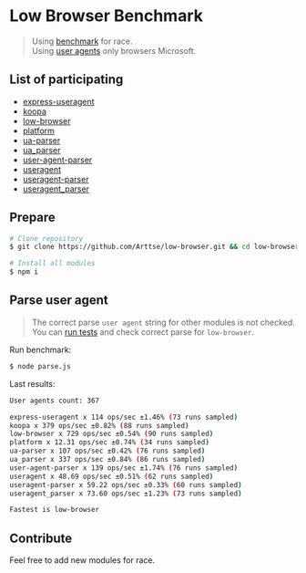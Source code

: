 # Low Browser Benchmark
> Using [benchmark](https://www.npmjs.com/package/benchmark) for race.  
> Using [user agents](../test/user-agents.js) only browsers Microsoft.

## List of participating

- [express-useragent](https://www.npmjs.com/package/express-useragent)
- [koopa](https://www.npmjs.com/package/koopa)
- [low-browser](https://www.npmjs.com/package/low-browser)
- [platform](https://www.npmjs.com/package/platform)
- [ua-parser](https://www.npmjs.com/package/ua-parser)
- [ua_parser](https://www.npmjs.com/package/ua_parser)
- [user-agent-parser](https://www.npmjs.com/package/user-agent-parser)
- [useragent](https://www.npmjs.com/package/useragent)
- [useragent-parser](https://www.npmjs.com/package/useragent-parser)
- [useragent_parser](https://www.npmjs.com/package/useragent_parser)


## Prepare

```sh
# Clone repository
$ git clone https://github.com/Arttse/low-browser.git && cd low-browser/benchmark/

# Install all modules
$ npm i
```

## Parse user agent
> The correct parse `user agent` string for other modules is not checked. You can [run tests](../README.md#tests) and check correct parse for `low-browser`.

Run benchmark:
```sh
$ node parse.js
```

Last results:
```sh
User agents count: 367

express-useragent x 114 ops/sec ±1.46% (73 runs sampled)
koopa x 379 ops/sec ±0.82% (88 runs sampled)
low-browser x 729 ops/sec ±0.54% (90 runs sampled)
platform x 12.31 ops/sec ±0.74% (34 runs sampled)
ua-parser x 107 ops/sec ±0.42% (76 runs sampled)
ua_parser x 337 ops/sec ±0.84% (86 runs sampled)
user-agent-parser x 139 ops/sec ±1.74% (76 runs sampled)
useragent x 48.69 ops/sec ±0.51% (62 runs sampled)
useragent-parser x 59.22 ops/sec ±0.33% (60 runs sampled)
useragent_parser x 73.60 ops/sec ±1.23% (73 runs sampled)

Fastest is low-browser
```

## Contribute
Feel free to add new modules for race.